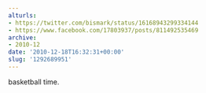 ```yaml
---
alturls:
- https://twitter.com/bismark/status/16168943299334144
- https://www.facebook.com/17803937/posts/811492535469
archive:
- 2010-12
date: '2010-12-18T16:32:31+00:00'
slug: '1292689951'
---
```


basketball time.

